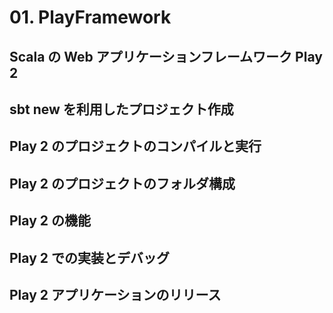 # 01. PlayFramework

## Scala の Web アプリケーションフレームワーク Play 2

## sbt new を利用したプロジェクト作成

## Play 2 のプロジェクトのコンパイルと実行

## Play 2 のプロジェクトのフォルダ構成

## Play 2 の機能

## Play 2 での実装とデバッグ

## Play 2 アプリケーションのリリース